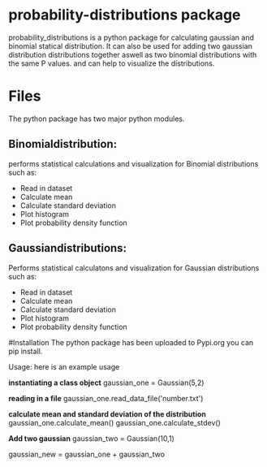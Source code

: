# probability-distributions package
probability_distributions is a python package for calculating gaussian 
and binomial statical distribution. It can also be used for adding two 
gaussian distribution  distributions together aswell as two binomial 
distributions with the same P values. and can help to visualize the distributions.

# Files
The python package has two major python modules.
## Binomialdistribution:
performs statistical calculations and visualization for Binomial distributions such as:

- Read in dataset
- Calculate mean
- Calculate standard deviation
- Plot histogram
- Plot probability density function

## Gaussiandistributions:
Performs statistical calculatons and visualization for Gaussian distributions such as:

- Read in dataset
- Calculate mean
- Calculate standard deviation
- Plot histogram
- Plot probability density function


#Installation
The python package has been uploaded to Pypi.org you can pip install.

Usage:
here is an example usage

**instantiating a class object**
gaussian_one = Gaussian(5,2)

**reading in a file**
gaussian_one.read_data_file('number.txt')

**calculate mean and standard deviation of the distribution**
gaussian_one.calculate_mean()
gaussian_one.calculate_stdev()

**Add two gaussian**
gaussian_two = Gaussian(10,1)

gaussian_new = gaussian_one + gaussian_two
